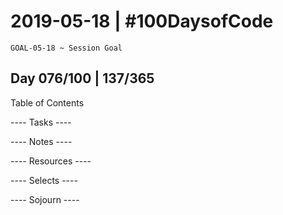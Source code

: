 # 2019-05-18 | #100DaysofCode

    GOAL-05-18 ~ Session Goal

## Day 076/100 | 137/365

Table of Contents

---- Tasks ----


---- Notes ----


---- Resources ----


---- Selects ----


---- Sojourn ----

